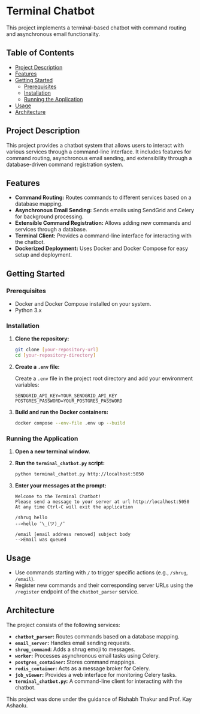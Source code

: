 
# Terminal Chatbot

This project implements a terminal-based chatbot with command routing and asynchronous email functionality.

## Table of Contents

- [Project Description](#project-description)
- [Features](#features)
- [Getting Started](#getting-started)
  - [Prerequisites](#prerequisites)
  - [Installation](#installation)
  - [Running the Application](#running-the-application)
- [Usage](#usage)
- [Architecture](#architecture)


## Project Description

This project provides a chatbot system that allows users to interact with various services through a command-line interface. It includes features for command routing, asynchronous email sending, and extensibility through a database-driven command registration system.

## Features

- **Command Routing:** Routes commands to different services based on a database mapping.
- **Asynchronous Email Sending:** Sends emails using SendGrid and Celery for background processing.
- **Extensible Command Registration:** Allows adding new commands and services through a database.
- **Terminal Client:** Provides a command-line interface for interacting with the chatbot.
- **Dockerized Deployment:** Uses Docker and Docker Compose for easy setup and deployment.

## Getting Started

### Prerequisites

- Docker and Docker Compose installed on your system.
- Python 3.x

### Installation

1.  **Clone the repository:**

    ```bash
    git clone [your-repository-url]
    cd [your-repository-directory]
    ```

2.  **Create a `.env` file:**

    Create a `.env` file in the project root directory and add your environment variables:

    ```
    SENDGRID_API_KEY=YOUR_SENDGRID_API_KEY
    POSTGRES_PASSWORD=YOUR_POSTGRES_PASSWORD
    ```

3.  **Build and run the Docker containers:**

    ```bash
    docker compose --env-file .env up --build
    ```

### Running the Application

1.  **Open a new terminal window.**

2.  **Run the `terminal_chatbot.py` script:**

    ```bash
    python terminal_chatbot.py http://localhost:5050
    ```

3.  **Enter your messages at the prompt:**

    ```
    Welcome to the Terminal Chatbot!
    Please send a message to your server at url http://localhost:5050
    At any time Ctrl-C will exit the application

    /shrug hello
    -->hello ¯\_(ツ)_/¯

    /email [email address removed] subject body
    -->Email was queued
    ```

## Usage

-   Use commands starting with `/` to trigger specific actions (e.g., `/shrug`, `/email`).
-   Register new commands and their corresponding server URLs using the `/register` endpoint of the `chatbot_parser` service.

## Architecture

The project consists of the following services:

-   **`chatbot_parser`:** Routes commands based on a database mapping.
-   **`email_server`:** Handles email sending requests.
-   **`shrug_command`:** Adds a shrug emoji to messages.
-   **`worker`:** Processes asynchronous email tasks using Celery.
-   **`postgres_container`:** Stores command mappings.
-   **`redis_container`:** Acts as a message broker for Celery.
-   **`job_viewer`:** Provides a web interface for monitoring Celery tasks.
-   **`terminal_chatbot.py`:** A command-line client for interacting with the chatbot.


This project was done under the guidance of Rishabh Thakur and Prof. Kay Ashaolu.
